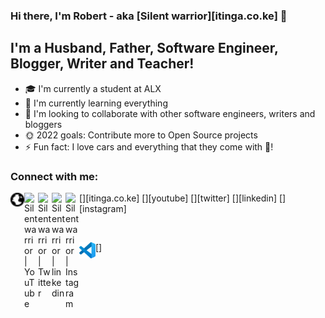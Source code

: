 ### Hi there, I'm Robert - aka [Silent warrior][itinga.co.ke] 👋

## I'm a Husband, Father, Software Engineer, Blogger, Writer and Teacher!
- 🎓 I'm currently a student at ALX
- 👲 I'm currently learning everything
- 🤝 I'm looking to collaborate with other software engineers, writers and bloggers
- 🌞 2022 goals: Contribute more to Open Source projects
- ⚡️ Fun fact: I love cars and everything that they come with 🚙!


### Connect with me:

[<img align="left" alt="" width="22px" src="https://raw.githubusercontent.com/iconic/open-iconic/master/svg/globe.svg" />][itinga.co.ke]
[<img align="left" alt="Silentwarrior | YouTube" width="22px" src="https://cdn.jsdelivr.net/npm/simple-icons@v3/icons/youtube.svg" />][youtube]
[<img align="left" alt="Silent warrior | Twitter" width="22px" src="https://cdn.jsdelivr.net/npm/simple-icons@v3/icons/twitter.svg" />][twitter]
[<img align="left" alt="Silent warrior | linkedin" width="22px" src="https://cdn.jsdelivr.net/npm/simple-icons@v3/icons/linkedin.svg" />][linkedin]
[<img align="left" alt="Silent warrior | Instagram" width="22px" src="https://cdn.jsdelivr.net/npm/simple-icons@v3/icons/instagram.svg" />][instagram]

<br />

[<img align="left" alt="Visual Studio Code" width="26px" src="https://raw.githubusercontent.com/github/explore/80688e429a7d4ef2fca1e82350fe8e3517d3494d/topics/visual-studio-code/visual-studio-code.png" />]

